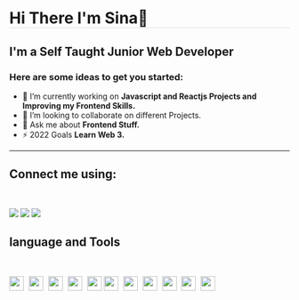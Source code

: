 <h1 style='border-bottom:1px solid hsla(210,18%,87%,1)'>Hi There I'm Sina👋</h1>

<h2>I'm a Self Taught Junior Web Developer</h2>

<h3>Here are some ideas to get you started:</h3>

- 🔭 I’m currently working on **Javascript and Reactjs Projects and Improving my Frontend Skills.**
- 👯 I’m looking to collaborate on different Projects.
- 💬 Ask me about **Frontend Stuff.**
- ⚡ 2022 Goals **Learn Web 3.**

<hr/>

## Connect me using:

<br/>

<a href='https://www.linkedin.com/in/sina-ghadimi
'><img src='https://img.shields.io/badge/linkedin-%230077B5.svg?style=for-the-badge&logo=linkedin&logoColor=white'/></a>
<a href='https://twitter.com/codewithsina'><img src='https://img.shields.io/badge/Twitter-%231DA1F2.svg?style=for-the-badge&logo=Twitter&logoColor=white'/></a>
<a href='https://www.xing.com/profile/sinaghadimi
'><img src='https://img.shields.io/badge/xing-%23006567.svg?style=for-the-badge&logo=xing&logoColor=white'/></a>

## language and Tools

<br/>

<a href='#'><img src="https://cdn.jsdelivr.net/gh/devicons/devicon/icons/vscode/vscode-original.svg" style='width:26px; margin-right:5px;' /></a>
<a><img src="https://cdn.jsdelivr.net/gh/devicons/devicon/icons/html5/html5-original.svg" style='width:26px; margin-right:5px;' /></a>
<a><img src="https://cdn.jsdelivr.net/gh/devicons/devicon/icons/css3/css3-original.svg" style='width:26px; margin-right:5px;'/></a>
<a><img src="https://cdn.jsdelivr.net/gh/devicons/devicon/icons/sass/sass-original.svg" style='width:26px; margin-right:5px;' /></a>
<a><img src="https://cdn.jsdelivr.net/gh/devicons/devicon/icons/javascript/javascript-original.svg" style='width:26px;'/></a>
<a><img src="https://cdn.jsdelivr.net/gh/devicons/devicon/icons/react/react-original.svg" style='width:26px; margin-right:5px;'/></a>
<a><img src="https://cdn.jsdelivr.net/gh/devicons/devicon/icons/redux/redux-original.svg" style='width:26px; margin-right:5px;'/></a>
<a><img src="https://cdn.jsdelivr.net/gh/devicons/devicon/icons/git/git-original.svg" style='width:26px; margin-right:5px;' /></a>
<a><img src="https://cdn.jsdelivr.net/gh/devicons/devicon/icons/linux/linux-original.svg" style='width:26px; margin-right:5px;' /></a>
<a><img src="https://cdn.jsdelivr.net/gh/devicons/devicon/icons/figma/figma-original.svg" style='width:26px; margin-right:5px;'/></a>
<a><img src="https://cdn.jsdelivr.net/gh/devicons/devicon/icons/photoshop/photoshop-plain.svg" style='width:26px;' /></a>
